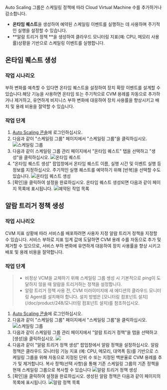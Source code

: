 Auto Scaling 그룹은 스케일링 정책에 따라 Cloud Virtual Machine 수를 추가하거나 감소합니다.
- **온타임 퀘스트**을 생성하여 예약된 스케일링 이벤트를 실행하는 데 사용하며 주기적인 실행을 설정할 수 있습니다.
- **알람 트리거 정책 **을 생성하여 클라우드 모니터링 지표(예: CPU, 메모리 사용률)상황을 기반으로 스케일링 이벤트를 실행합니다.

## 온타임 퀘스트 생성

### 작업 시나리오

부하 변화를 예측할 수 있다면 온타임 퀘스트을 설정하여 장치 확장 이벤트를 설계할 수 있습니다.해당 기능을 사용하면 온타임 또는 주기적으로 CVM 용례를 자동으로 추가하거나 제거하고, 유연하게 비지니스 부하 변화에 대응하여 장치 사용률을 향상시키고 배치 및 용례 비용을 절약할 수 있습니다.

### 작업 단계

1. [Auto Scaling 콘솔](https://console.cloud.tencent.com/autoscaling)에 로그인하십시오.
2. 다음과 같이 "스케일링 그룹" 페이지에서 "스케일링 그룹"을 클릭하십시오.
![스케일링 그룹](https://main.qcloudimg.com/raw/2bd1126836549e378ac52a664e107e79.png)
3. 다음과 같이 스케일링 그룹 관리 페이지에서 "온타임 퀘스트" 탭을 선택하고 "생성"을 클릭하십시오.
![온타임 퀘스트](https://main.qcloudimg.com/raw/50a8f16c5826b2b1886e1e9aabba8671.png)
4.  "온타임 퀘스트 생성" 팝업창에서 온타임 퀘스트 이름, 실행 시간 및 이벤트 실행 등 정보를 지정하십시오. 주기적인 실행 퀘스트를 예약하기 위해 [반복]을 선택할 수도 있습니다.
![온타임 퀘스트 생성](https://main.qcloudimg.com/raw/196e482efed765613323dea3703532e7.png)
5. [확인]을 클릭하여 설정을 완료하십시오. 온타임 퀘스트 생성되면 다음과 같이 페이지 목록에 표시됩니다.
![예약된 작업 목록](https://main.qcloudimg.com/raw/3bd91d894eeefb2b3fc5119500694574.png)

## 알람 트리거 정책 생성

### 작업 시나리오

CVM 지표 상황에 따라 서비스를 배포하려면 사용자 지정 알람 트리거 정책을 지정할 수 있습니다. 서비스 부하로 지표 임계 값에 도달하면 CVM 용례 수를 자동으로 추가 및 제거할 수 있으므로, 서비스 부하 변화에 유연하게 대응하여 장치 사용률을 향상 시키고 배포 및 용례 비용을 절약합니다.

### 작업 단계

>- 비정상 VCM을 교체하기 위해 스케일링 그룹 생성 시 기본적으로 ping이 도달하지 않을 때 알람을 트리거하는 정책을 설정합니다.
> - 알람 트리거 정책 사용 전, CVM 미러이미지에 새 에디션의 클라우드 모니터링 Agent를 설치해야 합니다. 설치 방법은 [모니터링 컴포넌트 설치](/doc/product/248/모니터링 컴포넌트 설치)를 참조하십시오.

1. [Auto Scaling 콘솔](https://console.cloud.tencent.com/autoscaling)에 로그인하십시오.
2. 다음과 같이 "스케일링 그룹" 페이지에서 "스케일링 그룹"을 클릭하십시오.
![스케일링 그룹](https://main.qcloudimg.com/raw/2bd1126836549e378ac52a664e107e79.png)
3. 다음과 같이 스케일링 그룹 관리 페이지에서 "알람 트리거 정책"을 탭을 선택하고 [생성]을 클릭하십시오.
![](https://main.qcloudimg.com/raw/c3e776e6e456d2e6fa1ddd5e63e26653.png)
4. 다음과 같이 "알람 트리거 정책 생성" 팝업창에서 알람 정책을 설정하십시오.
알람 정책은 클라우드 모니터링 기능 지표 (예: CPU, 메모리, 대역폭 등)를 기반으로 스케일링 그룹을 위해 자동으로 지정된 단위 수 또는 지정된 백분율로 CVM 용례를 추가 및 제거합니다. 복사 정책(선택 사항)을 통해 기존 스케일링 그룹의 기존 정책을 현재 스케일링 그룹으로 복사할 수 있습니다
![알람 트리거 정책 생성](https://main.qcloudimg.com/raw/696dd366766aac9dce3e966bc86922ec.png)
5. [확인]을 클릭하여 설정을 완료하십시오. 생성된 알람 정책은 다음과 같이 페이지의 목록에 표시됩니다.
![알람 정책 목록](https://main.qcloudimg.com/raw/47324c543af7f14dc6b11c26494346b2.png)



